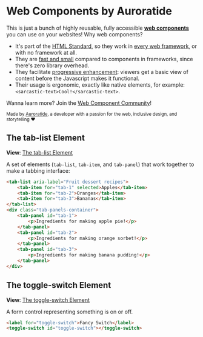 # Web Components by Auroratide

This is just a bunch of highly reusable, fully accessible **[web components](https://developer.mozilla.org/en-US/docs/Web/Web_Components)** you can use on your websites! Why web components?

* It's part of the [HTML Standard](https://html.spec.whatwg.org/#custom-elements), so they work in [every web framework](https://custom-elements-everywhere.com/), or with no framework at all.
* They are [fast and small](https://webcomponents.dev/blog/all-the-ways-to-make-a-web-component/) compared to components in frameworks, since there's zero library overhead.
* They facilitate [progressive enhancement](https://kryogenix.org/code/browser/everyonehasjs.html): viewers get a basic view of content before the Javascript makes it functional.
* Their usage is ergonomic, exactly like native elements, for example:<br />`<sarcastic-text>Cool!</sarcastic-text>`.

Wanna learn more? Join the [Web Component Community](https://community.webcomponents.dev/)!

<small>Made by <a href="https://auroratide.com">Auroratide</a>, a developer with a passion for the web, inclusive design, and storytelling ❤️</small>

## The tab-list Element

**View**: [The tab-list Element](https://auroratide.github.io/web-components/tab-list)

A set of elements (`tab-list`, `tab-item`, and `tab-panel`) that work together to make a tabbing interface:

<!--DEMO
<wc-demo id="tab-list">
    <div class="tab-container">
        <tab-list aria-label="Fruit dessert recipes">
            <tab-item for="example-4-tab-1" selected>Apples</tab-item>
            <tab-item for="example-4-tab-2">Oranges</tab-item>
            <tab-item for="example-4-tab-3">Bananas</tab-item>
        </tab-list>
        <div class="tab-panels-container">
            <tab-panel id="example-4-tab-1">
                <p>Ingredients for making apple pie:</p>
                <ul>
                    <li>8 Granny Smith apples</li>
                    <li>½ cup butter</li>
                    <li>3 tablespoons flour</li>
                    <li>½ cup white sugar</li>
                    <li>½ cup brown sugar</li>
                    <li>¼ water</li>
                    <li>A double-crust pie pastry</li>
                </ul>
            </tab-panel>
            <tab-panel id="example-4-tab-2">
                <p>Ingredients for making orange sorbet:</p>
                <ul>
                    <li>2 cups orange juice pulp</li>
                    <li>1½ cup almond milk</li>
                    <li>1 tablespoon orange zest</li>
                    <li>1 tablespoon lemon juice</li>
                    <li>¼ teaspoon salt</li>
                    <li>1 teaspoon vanilla extract</li>
                    <li>½ teaspoon sweetener</li>
                </ul>
            </tab-panel>
            <tab-panel id="example-4-tab-3">
                <p>Ingredients for making banana pudding:</p>
                <ul>
                    <li>14 bananas</li>
                    <li>5 ounce packet instant vanilla pudding</li>
                    <li>2 cups milk</li>
                    <li>14 ounce can condensed milk</li>
                    <li>1 tablespoon vanilla extract</li>
                    <li>12 ounces frozen whipped topping</li>
                    <li>16 ounces vanilla wafers</li>
                </ul>
            </tab-panel>
        </div>
    </div>
</wc-demo>
<style>
    #tab-list .tab-container {
        box-shadow: 0 2px 4px hsla(0, 0%, 0%, 0.25);
    }
    #tab-list tab-list {
        background: hsl(210, 68%, 45%);
        gap: 0;
    }
    #tab-list tab-item {
        border: none;
        border-radius: 0;
        background: hsl(210, 68%, 45%);
        color: hsl(0, 0%, 100%);
        padding: 12px 24px;
        border-right: 2px solid hsl(210, 82%, 25%);
    }
    #tab-list tab-item:hover:not([selected]),
    #tab-list tab-item:focus:not([selected]) {
        background: hsl(210, 82%, 25%);
    }
    #tab-list tab-item[selected] {
        background: hsl(0, 0%, 100%);
        border-color: transparent;
        color: hsl(0, 0%, 0%);
    }
    #tab-list .tab-panels-container { display: grid; }
    #tab-list tab-panel {
        grid-area: 1 / 1;
        border: none;
        padding: 12px 24px 24px;
        opacity: 1;
        transition: opacity 0.2s ease-in-out;
        background: hsl(0, 0%, 100%);
    }
    #tab-list tab-panel[hidden] {
        display: block;
        opacity: 0;
    }
    #tab-list tab-panel *:last-child {
        margin: 0;
    }
</style>
/DEMO-->

```html
<tab-list aria-label="Fruit dessert recipes">
    <tab-item for="tab-1" selected>Apples</tab-item>
    <tab-item for="tab-2">Oranges</tab-item>
    <tab-item for="tab-3">Bananas</tab-item>
</tab-list>
<div class="tab-panels-container">
    <tab-panel id="tab-1">
        <p>Ingredients for making apple pie!</p>
    </tab-panel>
    <tab-panel id="tab-2">
        <p>Ingredients for making orange sorbet!</p>
    </tab-panel>
    <tab-panel id="tab-3">
        <p>Ingredients for making banana pudding!</p>
    </tab-panel>
</div>
```

## The toggle-switch Element

**View**: [The toggle-switch Element](https://auroratide.github.io/web-components/toggle-switch)

A form control representing something is on or off.

<!--DEMO
<wc-demo>
    <label for="toggle-switch">Fancy Switch</label>
    <toggle-switch id="toggle-switch"></toggle-switch>
    <style>
        #toggle-switch {
            height: 1em;
            vertical-align: middle;
        }
        #toggle-switch::part(track) {
            height: 0.75em;
            border-radius: 1em;
            background-color: hsl(0, 0%, 67%);
            margin: 0.125em 0;
        }
        #toggle-switch::part(slider) {
            width: 1em;
            height: 1em;
            border-radius: 50%;
            background-color: hsl(0, 0%, 100%);
            box-shadow: 0.0625em 0.0625em 0.125em hsla(0, 0%, 0%, 0.25);
            margin: -0.125em 0;
        }
        #toggle-switch[checked]::part(track) {
            background-color: hsl(211, 69%, 57%);
        }
    </style>
</wc-demo>
/DEMO-->

```html
<label for="toggle-switch">Fancy Switch</label>
<toggle-switch id="toggle-switch"></toggle-switch>
```
